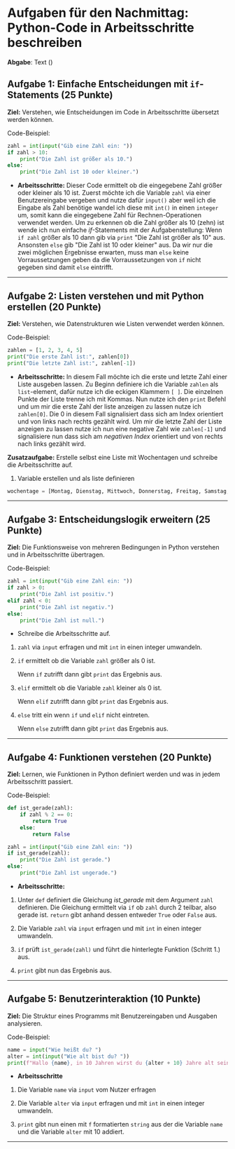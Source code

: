 
# Aufgaben für den Nachmittag: Python-Code in Arbeitsschritte beschreiben

**Abgabe**: Text ()

## Aufgabe 1: Einfache Entscheidungen mit `if`-Statements (25 Punkte)

**Ziel:** Verstehen, wie Entscheidungen im Code in Arbeitsschritte übersetzt werden können.

Code-Beispiel:

```python
zahl = int(input("Gib eine Zahl ein: "))
if zahl > 10:
    print("Die Zahl ist größer als 10.")
else:
    print("Die Zahl ist 10 oder kleiner.")
```

- **Arbeitsschritte:**
Dieser Code ermittelt ob die eingegebene Zahl größer oder kleiner als 10 ist.
Zuerst möchte ich die Variable ``zahl`` via einer Benutzereingabe vergeben und nutze dafür ``input()`` aber weil ich die Eingabe als Zahl benötige wandel ich diese mit ``int()`` in einen ``integer`` um, somit kann die eingegebene Zahl für Rechnen-Operationen verwendet werden.
Um zu erkennen ob die Zahl größer als 10 (zehn) ist wende ich nun einfache *if*-Statements mit der Aufgabenstellung: 
Wenn ``if zahl`` größer als 10 dann gib via ``print`` "Die Zahl ist größer als 10" aus.
Ansonsten ``else`` gib "Die Zahl ist 10 oder kleiner" aus.
Da wir nur die zwei möglichen Ergebnisse erwarten, muss man ``else`` keine Vorraussetzungen geben da die Vorraussetzungen von ``if`` nicht gegeben sind damit ``else`` eintrifft.

---

## Aufgabe 2: Listen verstehen und mit Python erstellen (20 Punkte)

**Ziel:** Verstehen, wie Datenstrukturen wie Listen verwendet werden können.

Code-Beispiel:

```python
zahlen = [1, 2, 3, 4, 5]
print("Die erste Zahl ist:", zahlen[0])
print("Die letzte Zahl ist:", zahlen[-1])
```

- **Arbeitsschritte:**
In diesem Fall möchte ich die erste und letzte Zahl einer Liste ausgeben lassen.
Zu Beginn definiere ich die Variable ``zahlen`` als ``list``-element, dafür nutze ich die eckigen Klammern ``[ ]``. Die einzelnen Punkte der Liste trenne ich mit Kommas.
Nun nutze ich den ``print`` Befehl und um mir die erste Zahl der liste anzeigen zu lassen nutze ich ``zahlen[0]``. Die 0 in diesem Fall signalisiert dass sich am Index orientiert und von links nach rechts gezählt wird. 
Um mir die letzte Zahl der Liste anzeigen zu lassen nutze ich nun eine negative Zahl wie ``zahlen[-1]`` und signalisiere nun dass sich am *negativen Index* orientiert und von rechts nach links gezählt wird.


**Zusatzaufgabe:** Erstelle selbst eine Liste mit Wochentagen und schreibe die Arbeitsschritte auf.

1. Variable erstellen und als liste definieren
```python
wochentage = [Montag, Dienstag, Mittwoch, Donnerstag, Freitag, Samstag, Sonntag]
```


---

## Aufgabe 3: Entscheidungslogik erweitern (25 Punkte)

**Ziel:** Die Funktionsweise von mehreren Bedingungen in Python verstehen und in Arbeitsschritte übertragen.

Code-Beispiel:

```python
zahl = int(input("Gib eine Zahl ein: "))
if zahl > 0:
    print("Die Zahl ist positiv.")
elif zahl < 0:
    print("Die Zahl ist negativ.")
else:
    print("Die Zahl ist null.")
```

- Schreibe die Arbeitsschritte auf.
1. ``zahl`` via ``input`` erfragen und mit ``int`` in einen integer umwandeln.

2. ``if`` ermittelt ob die Variable ``zahl`` größer als 0 ist.

    Wenn ``if`` zutrifft dann gibt ``print`` das Ergebnis aus.


3. ``elif`` ermittelt ob die Variable ``zahl`` kleiner als 0 ist.

    Wenn ``elif`` zutrifft dann gibt ``print`` das Ergebnis aus.


4. ``else`` tritt ein wenn ``if`` und ``elif`` nicht eintreten.

    Wenn ``else`` zutrifft dann gibt ``print`` das Ergebnis aus.
---

## Aufgabe 4: Funktionen verstehen (20 Punkte)

**Ziel:** Lernen, wie Funktionen in Python definiert werden und was in jedem Arbeitsschritt passiert.

Code-Beispiel:

```python
def ist_gerade(zahl):
    if zahl % 2 == 0:
        return True
    else:
        return False

zahl = int(input("Gib eine Zahl ein: "))
if ist_gerade(zahl):
    print("Die Zahl ist gerade.")
else:
    print("Die Zahl ist ungerade.")
```

- **Arbeitsschritte:**
1.  Unter ``def`` definiert die Gleichung *ist_gerade* mit dem Argument ``zahl`` definieren.
    Die Gleichung ermittelt via ``if`` ob ``zahl`` durch 2 teilbar, also gerade ist. 
    ``return`` gibt anhand dessen entweder ``True`` oder ``False`` aus.

2. Die Variable ``zahl`` via ``input`` erfragen und mit ``int`` in einen integer umwandeln.

3. ``if`` prüft ``ist_gerade(zahl)`` und führt die hinterlegte Funktion (Schritt 1.) aus.

4. ``print`` gibt nun das Ergebnis aus.
---

## Aufgabe 5: Benutzerinteraktion (10 Punkte)

**Ziel:** Die Struktur eines Programms mit Benutzereingaben und Ausgaben analysieren.

Code-Beispiel:

```python
name = input("Wie heißt du? ")
alter = int(input("Wie alt bist du? "))
print(f"Hallo {name}, in 10 Jahren wirst du {alter + 10} Jahre alt sein!")
```

- **Arbeitsschritte**
1. Die Variable ``name`` via ``input`` vom Nutzer erfragen


2. Die Variable ``alter`` via ``input`` erfragen und mit ``int`` in einen integer umwandeln.


3. ``print`` gibt nun einen mit ``f`` formatierten ``string`` aus der die Variable ``name`` und die Variable ``alter`` mit 10 addiert.
---
